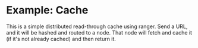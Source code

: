 # Example: Cache

This is a simple distributed read-through cache using ranger. Send a URL, and it
will be hashed and routed to a node. That node will fetch and cache it (if it's
not already cached) and then return it.
